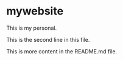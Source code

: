 # mywebsite

This is my personal.

This is the second line in this file.

This is more content in the README.md file.
